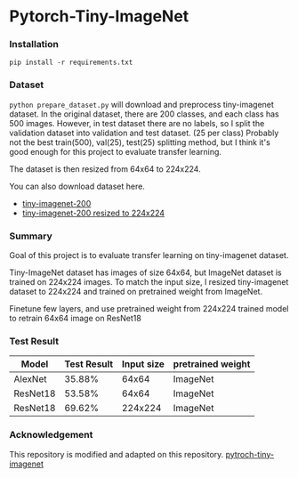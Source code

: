 # Pytorch-Tiny-ImageNet

### Installation

```
pip install -r requirements.txt
```

### Dataset

`python prepare_dataset.py` will download and preprocess tiny-imagenet dataset.
In the original dataset, there are 200 classes, and each class has 500 images.
However, in test dataset there are no labels, so I split the validation dataset into validation and test dataset. (25 per class)
Probably not the best train(500), val(25), test(25) splitting method, but I think it's good enough for this project to evaluate transfer learning.

The dataset is then resized from 64x64 to 224x224.

You can also download dataset here.
- [tiny-imagenet-200](https://github.com/tjmoon0104/pytorch-tiny-imagenet/releases/download/tiny-imagenet-dataset/processed-tiny-imagenet-200.zip)
- [tiny-imagenet-200 resized to 224x224](https://github.com/tjmoon0104/pytorch-tiny-imagenet/releases/download/tiny-imagenet-dataset/tiny-224.zip)

### Summary

Goal of this project is to evaluate transfer learning on tiny-imagenet dataset.

Tiny-ImageNet dataset has images of size 64x64, but ImageNet dataset is trained on 224x224 images.
To match the input size, I resized tiny-imagenet dataset to 224x224 and trained on pretrained weight from ImageNet.

Finetune few layers, and use pretrained weight from 224x224 trained model to retrain 64x64 image on ResNet18

### Test Result

| Model    | Test Result | Input size | pretrained weight |
| -------- | ----------- | ---------- | ----------------- |
| AlexNet  | 35.88%      | 64x64      | ImageNet          |
| ResNet18 | 53.58%      | 64x64      | ImageNet          |
| ResNet18 | 69.62%      | 224x224    | ImageNet          |

### Acknowledgement

This repository is modified and adapted on this repository.
[pytroch-tiny-imagenet](https://github.com/tjmoon0104/pytorch-tiny-imagenet)
